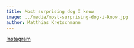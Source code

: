 ```yaml
---
title: Most surprising dog I know
image: ../media/most-surprising-dog-i-know.jpg
author: Matthias Kretschmann
---
```


[Instagram](https://instagram.com/p/1Q4td6NSo_/)

